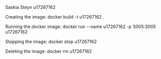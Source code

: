 Saskia Steyn u17267162

Creating the image: 
docker build -t u17267162 .  

Running the docker image: 
docker run --name u17267162 -p 3005:3005 u17267162

Stopping the image: 
docker stop u17267162


Deleting the image:
docker rm u17267162 